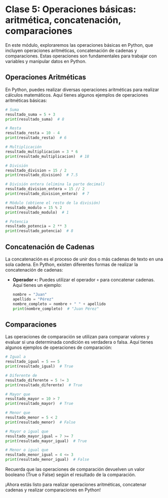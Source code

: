 # Clase 5: Operaciones básicas: aritmética, concatenación, comparaciones

En este módulo, exploraremos las operaciones básicas en Python, que incluyen operaciones aritméticas, concatenación de cadenas y comparaciones. Estas operaciones son fundamentales para trabajar con variables y manipular datos en Python.

## Operaciones Aritméticas

En Python, puedes realizar diversas operaciones aritméticas para realizar cálculos matemáticos. Aquí tienes algunos ejemplos de operaciones aritméticas básicas:

```python
# Suma
resultado_suma = 5 + 3
print(resultado_suma)  # 8

# Resta
resultado_resta = 10 - 4
print(resultado_resta)  # 6

# Multiplicación
resultado_multiplicacion = 3 * 6
print(resultado_multiplicacion)  # 18

# División
resultado_division = 15 / 2
print(resultado_division)  # 7.5

# División entera (elimina la parte decimal)
resultado_division_entera = 15 // 2
print(resultado_division_entera)  # 7

# Módulo (obtiene el resto de la división)
resultado_modulo = 15 % 2
print(resultado_modulo)  # 1

# Potencia
resultado_potencia = 2 ** 3
print(resultado_potencia)  # 8
```

## Concatenación de Cadenas

La concatenación es el proceso de unir dos o más cadenas de texto en una sola cadena. En Python, existen diferentes formas de realizar la concatenación de cadenas:

- **Operador `+`:** Puedes utilizar el operador `+` para concatenar cadenas. Aquí tienes un ejemplo:

  ```python
  nombre = "Juan"
  apellido = "Pérez"
  nombre_completo = nombre + " " + apellido
  print(nombre_completo)  # "Juan Pérez"
  ```

## Comparaciones

Las operaciones de comparación se utilizan para comparar valores y evaluar si una determinada condición es verdadera o falsa. Aquí tienes algunos ejemplos de operaciones de comparación:

```python
# Igual a
resultado_igual = 5 == 5
print(resultado_igual)  # True

# Diferente de
resultado_diferente = 5 != 3
print(resultado_diferente)  # True

# Mayor que
resultado_mayor = 10 > 7
print(resultado_mayor)  # True

# Menor que
resultado_menor = 5 < 2
print(resultado_menor)  # False

# Mayor o igual que
resultado_mayor_igual = 7 >= 7
print(resultado_mayor_igual)  # True

# Menor o igual que
resultado_menor_igual = 4 <= 3
print(resultado_menor_igual)  # False
```

Recuerda que las operaciones de comparación devuelven un valor booleano (True o False) según el resultado de la comparación.

¡Ahora estás listo para realizar operaciones aritméticas, concatenar cadenas y realizar comparaciones en Python!

